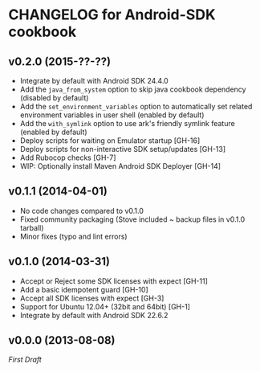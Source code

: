 CHANGELOG for Android-SDK cookbook
==================================

v0.2.0 (2015-??-??)
-------------------

- Integrate by default with Android SDK 24.4.0
- Add the `java_from_system` option to skip java cookbook dependency (disabled by default)
- Add the `set_environment_variables` option to automatically set related environment variables
  in user shell (enabled by default)
- Add the `with_symlink` option to use ark's friendly symlink feature (enabled by default)
- Deploy scripts for waiting on Emulator startup [GH-16]
- Deploy scripts for non-interactive SDK setup/updates [GH-13]
- Add Rubocop checks [GH-7]
- WIP: Optionally install Maven Android SDK Deployer [GH-14]

v0.1.1 (2014-04-01)
-------------------

- No code changes compared to v0.1.0
- Fixed community packaging (Stove included ~ backup files in v0.1.0 tarball)
- Minor fixes (typo and lint errors)

v0.1.0 (2014-03-31)
-------------------

- Accept or Reject some SDK licenses with expect [GH-11]
- Add a basic idempotent guard [GH-10]
- Accept all SDK licenses with expect [GH-3]
- Support for Ubuntu 12.04+ (32bit and 64bit) [GH-1]
- Integrate by default with Android SDK 22.6.2

v0.0.0 (2013-08-08)
-------------------

*First Draft*

